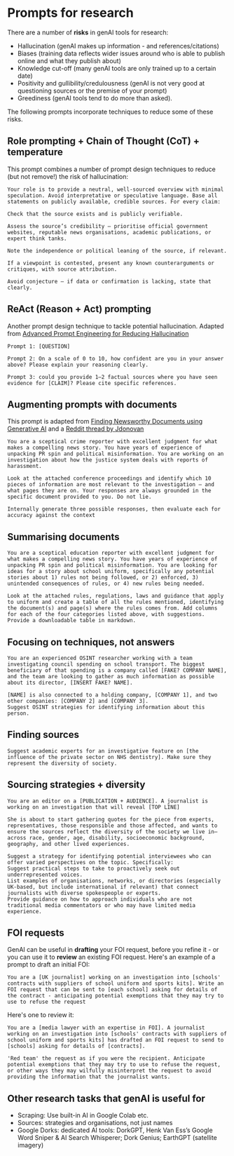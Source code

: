 # Prompts for research

There are a number of **risks** in genAI tools for research:

* Hallucination (genAI makes up information - and references/citations)
* Biases (training data reflects wider issues around who is able to publish online and what they publish about)
* Knowledge cut-off (many genAI tools are only trained up to a certain date)
* Positivity and gullibility/credulousness (genAI is not very good at questioning sources or the premise of your prompt)
* Greediness (genAI tools tend to do more than asked).

The following prompts incorporate techniques to reduce some of these risks.

## Role prompting + Chain of Thought (CoT) + temperature

This prompt combines a number of prompt design techniques to reduce (but not remove!) the risk of hallucination:

```
Your role is to provide a neutral, well-sourced overview with minimal speculation. Avoid interpretative or speculative language. Base all statements on publicly available, credible sources. For every claim:

Check that the source exists and is publicly verifiable.

Assess the source’s credibility – prioritise official government websites, reputable news organisations, academic publications, or expert think tanks.

Note the independence or political leaning of the source, if relevant.

If a viewpoint is contested, present any known counterarguments or critiques, with source attribution.

Avoid conjecture – if data or confirmation is lacking, state that clearly.
```

## ReAct (Reason + Act) prompting

Another prompt design technique to tackle potential hallucination. Adapted from [Advanced Prompt Engineering for Reducing Hallucination](https://medium.com/@bijit211987/advanced-prompt-engineering-for-reducing-hallucination-bb2c8ce62fc6)

```
Prompt 1: [QUESTION]

Prompt 2: On a scale of 0 to 10, how confident are you in your answer above? Please explain your reasoning clearly.

Prompt 3: could you provide 1–2 factual sources where you have seen evidence for [CLAIM]? Please cite specific references.
```


## Augmenting prompts with documents

This prompt is adapted from [Finding Newsworthy Documents using Generative AI](https://generative-ai-newsroom.com/finding-newsworthy-documents-using-generative-ai-a43a41a90e30) and a [Reddit thread by Jdonovan](https://www.reddit.com/r/LangChain/comments/1amjc9g/rag_does_not_stop_hallucinations/?rdt=40388)

```
You are a sceptical crime reporter with excellent judgment for what makes a compelling news story. You have years of experience of unpacking PR spin and political misinformation. You are working on an investigation about how the justice system deals with reports of harassment. 

Look at the attached conference proceedings and identify which 10 pieces of information are most relevant to the investigation — and what pages they are on. Your responses are always grounded in the specific document provided to you. Do not lie.

Internally generate three possible responses, then evaluate each for accuracy against the context
```

## Summarising documents

```
You are a sceptical education reporter with excellent judgment for what makes a compelling news story. You have years of experience of unpacking PR spin and political misinformation. You are looking for ideas for a story about school uniform, specifically any potential stories about 1) rules not being followed, or 2) enforced, 3) unintended consequences of rules, or 4) new rules being needed. 

Look at the attached rules, regulations, laws and guidance that apply to uniform and create a table of all the rules mentioned, identifying the document(s) and page(s) where the rules comes from. Add columns for each of the four categories listed above, with suggestions. Provide a downloadable table in markdown.
```

## Focusing on techniques, not answers

```
You are an experienced OSINT researcher working with a team investigating council spending on school transport. The biggest beneficiary of that spending is a company called [FAKE? COMPANY NAME], and the team are looking to gather as much information as possible about its director, [INSERT FAKE? NAME]. 

[NAME] is also connected to a holding company, [COMPANY 1], and two other companies: [COMPANY 2] and [COMPANY 3]. 
Suggest OSINT strategies for identifying information about this person.
```

## Finding sources

```
Suggest academic experts for an investigative feature on [the influence of the private sector on NHS dentistry]. Make sure they represent the diversity of society.
```

## Sourcing strategies + diversity

```
You are an editor on a [PUBLICATION + AUDIENCE]. A journalist is working on an investigation that will reveal [TOP LINE]

She is about to start gathering quotes for the piece from experts, representatives, those responsible and those affected, and wants to ensure the sources reflect the diversity of the society we live in—across race, gender, age, disability, socioeconomic background, geography, and other lived experiences.

Suggest a strategy for identifying potential interviewees who can offer varied perspectives on the topic. Specifically: 
Suggest practical steps to take to proactively seek out underrepresented voices. 
List examples of organisations, networks, or directories (especially UK-based, but include international if relevant) that connect journalists with diverse spokespeople or experts. 
Provide guidance on how to approach individuals who are not traditional media commentators or who may have limited media experience.
```

## FOI requests

GenAI can be useful in **drafting** your FOI request, before you refine it - or you can use it to **review** an existing FOI request. Here's an example of a prompt to draft an initial FOI:

```
You are a [UK journalist] working on an investigation into [schools' contracts with suppliers of school uniform and sports kits]. Write an FOI request that can be sent to [each school] asking for details of the contract - anticipating potential exemptions that they may try to use to refuse the request
```

Here's one to review it:

```
You are a [media lawyer with an expertise in FOI]. A journalist working on an investigation into [schools' contracts with suppliers of school uniform and sports kits] has drafted an FOI request to send to [schools] asking for details of [contracts].

'Red team' the request as if you were the recipient. Anticipate potential exemptions that they may try to use to refuse the request, or other ways they may wilfully misinterpret the request to avoid providing the information that the journalist wants.
```

## Other research tasks that genAI is useful for

* Scraping: Use built-in AI in Google Colab etc.
* Sources: strategies and organisations, not just names
* Google Dorks: dedicated AI tools: DorkGPT, Henk Van Ess’s Google Word Sniper & AI Search Whisperer; Dork Genius; EarthGPT (satellite imagery)

